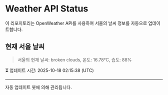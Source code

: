 
# Weather API Status

이 리포지토리는 OpenWeather API를 사용하여 서울의 날씨 정보를 자동으로 업데이트합니다.

## 현재 서울 날씨
> 서울의 현재 날씨: broken clouds, 온도: 16.78°C, 습도: 88%

⏳ 업데이트 시간: 2025-10-18 02:15:38 (UTC)

---
자동 업데이트 봇에 의해 관리됩니다.
